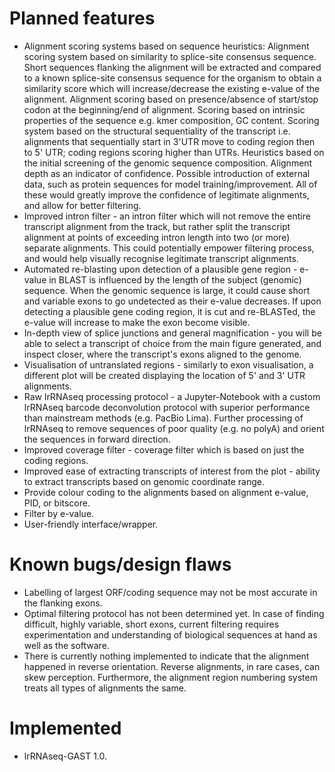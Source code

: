 # Planned features

- Alignment scoring systems based on sequence heuristics: Alignment scoring system based on similarity to splice-site consensus sequence. Short sequences flanking the alignment will be extracted and compared to a known splice-site consensus sequence for the organism to obtain a similarity score which will increase/decrease the existing e-value of the alignment. Alignment scoring based on presence/absence of start/stop codon at the beginning/end of alignment. Scoring based on intrinsic properties of the sequence e.g. kmer composition, GC content. Scoring system based on the structural sequentiality of the transcript i.e. alignments that sequentially start in 3'UTR move to coding region then to 5' UTR; coding regions scoring higher than UTRs. Heuristics based on the initial screening of the genomic sequence composition. Alignment depth as an indicator of confidence. Possible introduction of external data, such as protein sequences for model training/improvement. All of these would greatly improve the confidence of legitimate alignments, and allow for better filtering.
- Improved intron filter - an intron filter which will not remove the entire transcript alignment from the track, but rather split the transcript alignment at points of exceeding intron length into two (or more) separate alignments. This could potentially empower filtering process, and would help visually recognise legitimate transcript alignments.
- Automated re-blasting upon detection of a plausible gene region - e-value in BLAST is influenced by the length of the subject (genomic) sequence. When the genomic sequence is large, it could cause short and variable exons to go undetected as their e-value decreases. If upon detecting a plausible gene coding region, it is cut and re-BLASTed, the e-value will increase to make the exon become visible.
- In-depth view of splice junctions and general magnification - you will be able to select a transcript of choice from the main figure generated, and inspect closer, where the transcript's exons aligned to the genome.
- Visualisation of untranslated regions - similarly to exon visualisation, a different plot will be created displaying the location of 5' and 3' UTR alignments.
- Raw lrRNAseq processing protocol - a Jupyter-Notebook with a custom lrRNAseq barcode deconvolution protocol with superior performance than mainstream methods (e.g. PacBio Lima). Further processing of lrRNAseq to remove sequences of poor quality (e.g. no polyA) and orient the sequences in forward direction.
- Improved coverage filter - coverage filter which is based on just the coding regions.
- Improved ease of extracting transcripts of interest from the plot - ability to extract transcripts based on genomic coordinate range.
- Provide colour coding to the alignments based on alignment e-value, PID, or bitscore.
- Filter by e-value.
- User-friendly interface/wrapper.

# Known bugs/design flaws

- Labelling of largest ORF/coding sequence may not be most accurate in the flanking exons.
- Optimal filtering protocol has not been determined yet. In case of finding difficult, highly variable, short exons, current filtering requires experimentation and understanding of biological sequences at hand as well as the software.
- There is currently nothing implemented to indicate that the alignment happened in reverse orientation. Reverse alignments, in rare cases, can skew perception. Furthermore, the alignment region numbering system treats all types of alignments the same.

# Implemented

- lrRNAseq-GAST 1.0.
